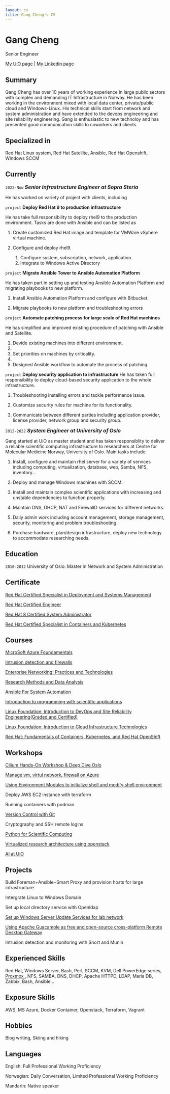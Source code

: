 ```yaml
---
layout: cv
title: Gang Cheng's CV
---
```

# Gang Cheng

Senior Engineer

<div id="webaddress">
<a href="https://www.med.uio.no/ncmm/personer/adm/gangch/index.html">My UiO page</a> | <a href="https://www.linkedin.com/in/gang-cheng-7170a521/">My Linkedin page</a>
</div>

## Summary
Gang Cheng has over 10 years of working experience in large public sectors with complex and demanding IT Infrastructure in Norway. He has been working in the environment mixed with local data center, private/public cloud and  Windows-Linux. His technical skills start from network and system administration and have extended to the devops engineering and site reliability engineering. Gang is enthusiastic to new technoloy and has presented good communication skills to coworkers and clients. 
## Specialized in

Red Hat Linux system, Red Hat Satellite, Ansible, Red Hat Openshift, Windows SCCM 
## Currently
`2022-Now`
***<font size= "3">Senior Infrastructure Engineer at Sopra Steria</font>***

He has worked on variety of project with clients, including

`project`
**Deploy Red Hat 9 to production infrastructure**

He has take full responsibility to deploy rhel9 to the production environment. Tasks are done with Ansible and can be listed as

1. Create customized Red Hat image and template for VMWare vSphere virtual machine.

3. Configure and deploy rhel9.
    1. Configure system, subscription, network, application.
    2. Integrate to Windows Active Directory
 
`project`
**Migrate Ansible Tower to Ansible Automation Platform**

He has taken part in setting up and testing Ansible Automation Platform and migrating playbooks to new platform.

1. Install Ansible Automation Platform and configure with Bitbucket.

3. Migrate playbooks to new platform and troubleshooting errors

`project`
**Automate patching process for large scale of Red Hat machines**

He has simplified and improved existing procedure of patching with Ansible and Satellite.

1. Devide existing machines into different environment.
2. 
3. Set priorities on machines by criticality.
4. 
5. Designed Ansible workflow to automate the process of patching.

`project`
**Deploy security application to infrastructure**
He has taken full responsibility to deploy cloud-based security application to the whole infrastructure.

1. Troubleshooting installing errors and tackle performance issue.

3. Customize security rules for machine for its functionality.

5. Communicate between different parties including application provider, license provider, network group and security group.


`2012-2022`
***<font size= "3">System Engineer at University of Oslo</font>***

Gang started at UiO as master student and has taken responsiblity to deliver a reliable scientific computing infrastructure to researchers at Centre for Molecular Medicine Norway, University of Oslo. Main tasks include:

1. Install, configure and maintain rhel server for a variety of services including computing, virtualization, database, web, Samba, NFS, inventory...

2. Deploy and manage Windows machines with SCCM.

3. Install and maintain complex scientific applications with increasing and unstable dependencies to function properly.

4. Maintain DNS, DHCP, NAT and FirewallD services for different networks.

5. Daily admin work including account management, storage management, security, monitoring and problem troubleshooting.

6. Purchase hardware, plan/design infrastructure, deploy new technology to accommodate researching needs.

## Education
`2010-2012`
University of Oslo: Master in Network and System Administration
## Certificate

<a href="https://rhtapps.redhat.com/verify?certId=210-181-160"> Red Hat Certified Specialist in Deployment and Systems Management</a>

<a href="https://rhtapps.redhat.com/verify?certId=210-181-160"> Red Hat Certified Engineer</a>

<a href="https://www.redhat.com/en/services/certification/rhcsa"> Red Hat 8 Certified System Administrator</a>


<a href="https://www.redhat.com/en/services/certification/red-hat-certified-specialist-in-containers-and-kubernetes"> Red Hat Certified Specialist in Containers and Kubernetes</a>


## Courses
<a href="https://docs.microsoft.com/en-us/learn/certifications/azure-fundamentals/"> MicroSoft Azure Foundamentals </a>

<a href="https://www.uio.no/studier/emner/matnat/ifi/INF5004NSA/index.html"> Intrusion detection and firewalls </a>

<a href="https://www.uio.no/studier/emner/matnat/ifi/INF4018NSA/index.html"> Enterprise Networking: Practices and Technologies </a>

<a href="https://www.uio.no/studier/emner/matnat/ifi/INF5100NSA/index.html"> Research Methods and Data Analysis </a>

<a href="https://www.udemy.com/course/mastering-ansible/?gclid=Cj0KCQiAhMOMBhDhARIsAPVml-HCo3Nm7AYmD15j425Ld7FLtLZOYQ9vTev6CMsi5-DeO7ST9exGqw0aAuX3EALw_wcB&matchtype=e&utm_campaign=LongTail_la.EN_cc.ROW&utm_content=deal4584&utm_medium=udemyads&utm_source=adwords&utm_term=_._ag_80675493522_._ad_535700245675_._kw_ansible+course_._de_c_._dm__._pl__._ti_kwd-822946965094_._li_1010826_._pd__._"> Ansible For System Automation </a>

<a href="https://www.uio.no/studier/emner/matnat/ifi/INF1100/index-eng.html">Introduction to programming with scientific applications</a>

<a href="https://learning.edx.org/course/course-v1:LinuxFoundationX+LFS162x+3T2019/home"> Linux Foundation: Introduction to DevOps and Site Reliability Engineering(Graded and Certified)</a>

<a href="https://learning.edx.org/course/course-v1:LinuxFoundationX+LFS151.x+2T2020/home"> Linux Foundation: Introduction to Cloud Infrastructure Technologies

<a href="https://www.edx.org/course/fundamentals-of-containers-kubernetes-and-red-hat">Red Hat: Fundamentals of Containers, Kubernetes, and Red Hat OpenShift</a>

## Workshops
  
  <a href="https://isovalent.com/isovalent-hands-on-workshop-oslo/"> Cilium Hands-On Workshop & Deep Dive Oslo </a>
  
 <a href="https://docs.microsoft.com/en-us/system-center/vmm/manage-azure-vms?view=sc-vmm-2019"> Manage vm, virtul network, firewall on Azure </a>
  
<a href="http://modules.sourceforge.net/">Using Environment Modules to initialize shell and modify shell environment</a>
  
Deploy AWS EC2 instance with terraform

Running containers with podman
  
<a href="https://www.ub.uio.no/english/courses-events/courses/other/Carpentry/211103_github"> Version Control with Git </a>

Cryptography and SSH remote logins 
  
<a href="https://www.ub.uio.no/english/courses-events/courses/other/coderefinery/Python%20for%20Scientific%20Computing%20%28internediate%29"> Python for Scientific Computing</a>

<a href="https://arnsteio.github.io/UH-IaaS-mini-workshop/"> Virtualized research architecture using openstack</a>
  
<a href="https://www.uio.no/tjenester/it/forskning/kompetansehuber/uio-ai-hub-node-project/it-resources/"> AI at UiO </a>

## Projects
  
Build Foreman+Ansible+Smart Proxy and provision hosts for large infrastructure
  
Intergrate Linux to Windows Domain
  
Set up local directory service with Openldap
  
<a href="https://docs.microsoft.com/en-us/windows-server/administration/windows-server-update-services/get-started/windows-server-update-services-wsus"> Set up Windows Server Update Services for lab network </a>

<a href="https://guacamole.apache.org/">Using Apache Guacamole as free and open-source cross-platform Remote Desktop Gateway</a>
  
Intrusion detection and monitoring with Snort and Munin

## Experienced Skills
Red Hat, Windows Server, Bash, Perl, SCCM, KVM, Dell PowerEdge series, <a href="https://www.proxmox.com/en/">Proxmox </a>, NFS, SAMBA, DNS, DHCP, Apache HTTPD, LDAP, Maria DB, Zabbix, Bash, Ansible...

## Exposure Skills

AWS, MS Azure, Docker Container, Openstack, Terraform, Vagrant
  
## Hobbies 
Blog writing, Skiing and hiking
  
## Languages 
English: Full Professional Working Proficiency
  
Norwegian: Daily Conversation, Limited Professional Working Proficiency

Mandarin: Native speaker
  

<!-- ### Footer

Last updated: May 2013 -->


